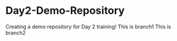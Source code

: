 # Day2-Demo-Repository
Creating a demo repository for Day 2 training!
This is branch1
This is branch2
